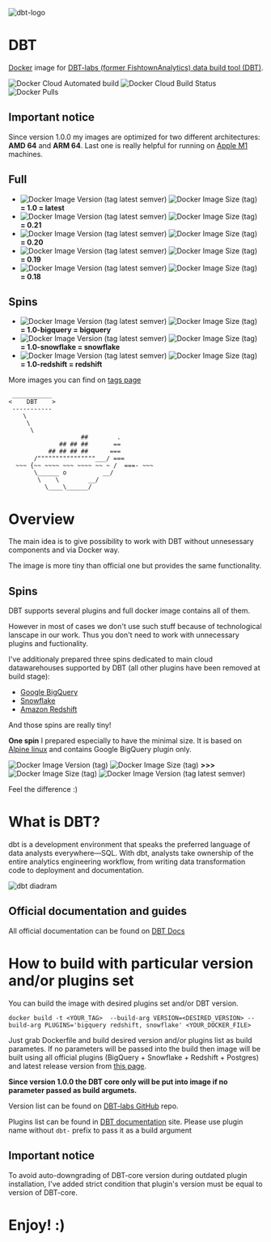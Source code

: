 ![dbt-logo](https://imgur.com/rGpbwpH.png)

# DBT

[Docker](https://www.docker.com/what-docker) image for [DBT-labs (former FishtownAnalytics) data build tool (DBT)](https://www.getdbt.com/product/).

![Docker Cloud Automated build](https://img.shields.io/docker/cloud/automated/xemuliam/dbt) ![Docker Cloud Build Status](https://img.shields.io/docker/cloud/build/xemuliam/dbt) ![Docker Pulls](https://img.shields.io/docker/pulls/xemuliam/dbt)

## Important notice
Since version 1.0.0 my images are optimized for two different architectures: **AMD 64** and **ARM 64**. Last one is really helpful for running on [Apple M1](https://en.wikipedia.org/wiki/Apple_M1) machines.


## Full
- ![Docker Image Version (tag latest semver)](https://img.shields.io/docker/v/xemuliam/dbt/latest?color=brightgreen) ![Docker Image Size (tag)](https://img.shields.io/docker/image-size/xemuliam/dbt/latest?color=brightgreen)   __= 1.0 = latest__
- ![Docker Image Version (tag latest semver)](https://img.shields.io/docker/v/xemuliam/dbt/0.21?color=orange) ![Docker Image Size (tag)](https://img.shields.io/docker/image-size/xemuliam/dbt/0.21?color=orange)    __= 0.21__
- ![Docker Image Version (tag latest semver)](https://img.shields.io/docker/v/xemuliam/dbt/0.20?color=red) ![Docker Image Size (tag)](https://img.shields.io/docker/image-size/xemuliam/dbt/0.20?color=red)    __= 0.20__
- ![Docker Image Version (tag latest semver)](https://img.shields.io/docker/v/xemuliam/dbt/0.19?color=red) ![Docker Image Size (tag)](https://img.shields.io/docker/image-size/xemuliam/dbt/0.19?color=red)    __= 0.19__
- ![Docker Image Version (tag latest semver)](https://img.shields.io/docker/v/xemuliam/dbt/0.18?color=red) ![Docker Image Size (tag)](https://img.shields.io/docker/image-size/xemuliam/dbt/0.18?color=red)    __= 0.18__

## Spins
- ![Docker Image Version (tag latest semver)](https://img.shields.io/docker/v/xemuliam/dbt/bigquery?label=BigQuery&color=blue) ![Docker Image Size (tag)](https://img.shields.io/docker/image-size/xemuliam/dbt/bigquery?color=blue)    __= 1.0-bigquery = bigquery__
- ![Docker Image Version (tag latest semver)](https://img.shields.io/docker/v/xemuliam/dbt/snowflake?label=Snowflake&color=lightblue) ![Docker Image Size (tag)](https://img.shields.io/docker/image-size/xemuliam/dbt/snowflake?color=lightblue)   __= 1.0-snowflake = snowflake__
- ![Docker Image Version (tag latest semver)](https://img.shields.io/docker/v/xemuliam/dbt/redshift?label=Redshift&color=orange) ![Docker Image Size (tag)](https://img.shields.io/docker/image-size/xemuliam/dbt/redshift?color=orange)   __= 1.0-redshift = redshift__


More images you can find on [tags page](https://hub.docker.com/r/xemuliam/dbt/tags?ordering=last_updated)

```
 ___________
<    DBT    >
 -----------
    \
     \
      \
                    ##        .
              ## ## ##       ==
           ## ## ## ##      ===
       /""""""""""""""""___/ ===
  ~~~ {~~ ~~~~ ~~~ ~~~~ ~~ ~ /  ===- ~~~
       \______ o          __/
        \    \        __/
          \____\______/
```

# Overview
The main idea is to give possibility to work with DBT without unnesessary components and via Docker way.

The image is more tiny than official one but provides the same functionality.

## Spins
DBT supports several plugins and full docker image contains all of them.

However in most of cases we don't use such stuff because of technological lanscape in our work. Thus you don't need to work with unnecessary plugins and fuctionality.

I've additionaly prepared three spins dedicated to main cloud datawarehouses supported by DBT (all other plugins have been removed at build stage):
- [Google BigQuery](https://cloud.google.com/bigquery)
- [Snowflake](https://www.snowflake.com/cloud-data-platform/)
- [Amazon Redshift](https://aws.amazon.com/redshift)


And those spins are really tiny!

__One spin__ I prepared especially to have the minimal size. It is based on [Alpine linux](https://alpinelinux.org) and contains Google BigQuery plugin only.

![Docker Image Version (tag)](https://img.shields.io/docker/v/fishtownanalytics/dbt/0.19.2?color=orange&label=Official%20DBT%20image) ![Docker Image Size (tag)](https://img.shields.io/docker/image-size/fishtownanalytics/dbt/0.19.2?color=red&label=%20) __>>>__ ![Docker Image Size (tag)](https://img.shields.io/docker/image-size/xemuliam/dbt/bigquery-alpine?color=green&label=%20) ![Docker Image Version (tag latest semver)](https://img.shields.io/docker/v/xemuliam/dbt/bigquery-alpine?label=My%20Alpine-based%20image%20for%20BigQuery&color=blue)

Feel the difference :)

# What is DBT?

dbt is a development environment that speaks the preferred language of data analysts everywhere—SQL. With dbt, analysts take ownership of the entire analytics engineering workflow, from writing data transformation code to deployment and documentation.

![dbt diadram](https://d33wubrfki0l68.cloudfront.net/18774f02c29380c2ca7ed0a6fe06e55f275bf745/a5007/ui/img/svg/product.svg)

## Official documentation and guides

All official documentation can be found on [DBT Docs](https://docs.getdbt.com/)

# How to build with particular version and/or plugins set

You can build the image with desired plugins set and/or DBT version.

`docker build -t <YOUR_TAG>  --build-arg VERSION=<DESIRED_VERSION> --build-arg PLUGINS='bigquery redshift, snowflake' <YOUR_DOCKER_FILE>`

Just grab Dockerfile and build desired version and/or plugins list as build parametes.
If no parameters will be passed into the build then image will be built using all official plugins (BigQuery + Snowflake + Redshift + Postgres) and latest release version from [this page](https://github.com/dbt-labs/dbt-core/releases/latest).

**Since version 1.0.0 the DBT core only will be put into image if no parameter passed as build argumets.**


Version list can be found on [DBT-labs GitHub](https://github.com/dbt-labs/dbt-core/tags) repo.

Plugins list can be found in [DBT documentation](https://docs.getdbt.com/docs/available-adapters) site.
Please use plugin name without `dbt-` prefix to pass it as a build argument

## Important notice
To avoid auto-downgrading of DBT-core version during outdated plugin installation, I've added strict condition that plugin's version must be equal to version of DBT-core.


# Enjoy! :)
